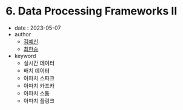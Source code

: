 # 6. Data Processing Frameworks II

- date : 2023-05-07
- author
  * [김예신](https://github.com/yesinkim)
  * [최한승](https://github.com/Henry-choi426)
- keyword
  * 실시간 데이터
  * 배치 데이터
  * 아파치 스파크
  * 아파치 카프카
  * 아파치 스톰
  * 아파치 플링크


<script src="https://utteranc.es/client.js"
        repo="Pseudo-Lab/data-engineering-for-everybody"
        issue-term="pathname"
        label="comments"
        theme="preferred-color-scheme"
        crossorigin="anonymous"
        async>
</script>